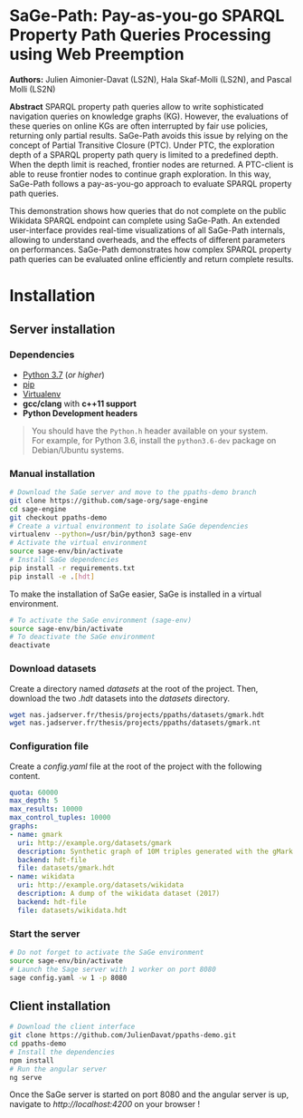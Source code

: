 # SaGe-Path: Pay-as-you-go SPARQL Property Path Queries Processing using Web Preemption

**Authors:** Julien Aimonier-Davat (LS2N), Hala Skaf-Molli (LS2N), and Pascal Molli (LS2N)

**Abstract** 
SPARQL property path queries allow to write sophisticated navigation
queries on knowledge graphs (KG).  However, the evaluations of these queries on
online KGs are often interrupted by fair use policies, returning
only partial results. SaGe-Path avoids this issue by  relying on the
concept of Partial Transitive Closure (PTC). Under PTC, the
exploration depth of a SPARQL property path query is limited to a predefined depth.
When the depth limit is reached, frontier nodes are returned.  A
PTC-client is able to reuse frontier nodes to continue graph
exploration.  In this way, SaGe-Path follows a pay-as-you-go approach
to evaluate SPARQL property path queries.

This demonstration shows how queries that do not complete on
the public Wikidata SPARQL endpoint can  complete using SaGe-Path. An extended user-interface provides real-time
visualizations of all SaGe-Path  internals, allowing to understand
overheads, and the effects of  different parameters on
performances. SaGe-Path  demonstrates how complex SPARQL property path queries can be
evaluated online efficiently and return complete results.

# Installation

## Server installation

### Dependencies

* [Python 3.7]() (*or higher*)
* [pip](https://pip.pypa.io/en/stable/)
* [Virtualenv](https://pypi.org/project/virtualenv)
* **gcc/clang** with **c++11 support**
* **Python Development headers**
> You should have the `Python.h` header available on your system.   
> For example, for Python 3.6, install the `python3.6-dev` package on Debian/Ubuntu systems.

### Manual installation

```bash
# Download the SaGe server and move to the ppaths-demo branch
git clone https://github.com/sage-org/sage-engine
cd sage-engine
git checkout ppaths-demo
# Create a virtual environment to isolate SaGe dependencies
virtualenv --python=/usr/bin/python3 sage-env
# Activate the virtual environment
source sage-env/bin/activate
# Install SaGe dependencies
pip install -r requirements.txt
pip install -e .[hdt]
```

To make the installation of SaGe easier, SaGe is installed in a virtual environment.

```bash
# To activate the SaGe environment (sage-env)
source sage-env/bin/activate
# To deactivate the SaGe environment
deactivate
```

### Download datasets

Create a directory named *datasets* at the root of the project.
Then, download the two *.hdt* datasets into the *datasets* directory.
```bash
wget nas.jadserver.fr/thesis/projects/ppaths/datasets/gmark.hdt
wget nas.jadserver.fr/thesis/projects/ppaths/datasets/gmark.nt
```

### Configuration file

Create a *config.yaml* file at the root of the project with the following content.
```yaml
quota: 60000
max_depth: 5
max_results: 10000
max_control_tuples: 10000
graphs:
- name: gmark
  uri: http://example.org/datasets/gmark
  description: Synthetic graph of 10M triples generated with the gMark framework
  backend: hdt-file
  file: datasets/gmark.hdt
- name: wikidata
  uri: http://example.org/datasets/wikidata
  description: A dump of the wikidata dataset (2017)
  backend: hdt-file
  file: datasets/wikidata.hdt
```

### Start the server

```bash
# Do not forget to activate the SaGe environment
source sage-env/bin/activate
# Launch the Sage server with 1 worker on port 8080
sage config.yaml -w 1 -p 8080
```

## Client installation

```bash
# Download the client interface
git clone https://github.com/JulienDavat/ppaths-demo.git
cd ppaths-demo
# Install the dependencies
npm install
# Run the angular server
ng serve
```

Once the SaGe server is started on port 8080 and the angular server is up,
navigate to *http://localhost:4200* on your browser !